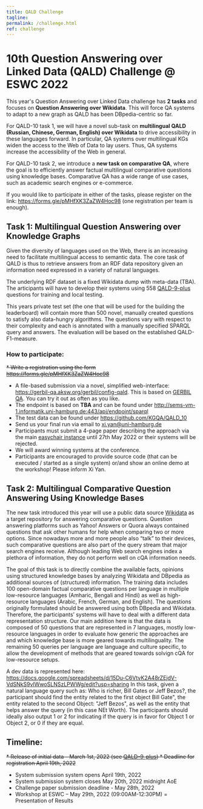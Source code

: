 ```yaml
---
title: QALD Challenge
tagline: 
permalink: /challenge.html
ref: challenge
---
```


# 10th Question Answering over Linked Data (QALD) Challenge @ ESWC 2022

This year's Question Answering over Linked Data challenge has **2 tasks** and focuses on **Question Answering over Wikidata**. This will force QA systems to adapt to a new graph as QALD has been DBpedia-centric so far. 

For QALD-10 task 1, we will have a novel sub-task on **multilingual QALD (Russian, Chinese, German, English) over Wikidata** to drive accessibility in these languages forward. In particular, QA systems over multilingual KGs widen the access to the Web of Data to lay users. Thus, QA systems increase the accessibility of the Web in general.

For QALD-10 task 2, we introduce a **new task on comparative QA**, where the goal is to efficiently answer factual multilingual comparative questions using knowledge bases. Comparative QA has a wide range of use cases, such as academic search engines or e-commerce.

If you would like to participate in either of the tasks, please register on the link: https://forms.gle/pMHfXK3ZaZW4Hoc98 (one registration per team is enough). 

## Task 1: Multilingual Question Answering over Knowledge Graphs

Given the diversity of languages used on the Web, there is an increasing need to facilitate multilingual access to semantic data. The core task of QALD is thus to retrieve answers from an RDF data repository given an information need expressed in a variety of natural languages.

The underlying RDF dataset is a fixed Wikidata dump with meta-data (TBA). The articipants will have to develop their systems using 558 [QALD-9-plus](https://github.com/Perevalov/qald_9_plus) questions for training and local testing.

This years private test set (the one that will be used for the building the leaderboard) will contain more than 500 novel, manually created questions to satisfy also data-hungry algorithms. The questions vary with respect to their complexity and each is annotated with a manually specified SPARQL query and answers. The evaluation will be based on the established QALD-F1-measure.

### How to participate:
<del>* Write a registration using the form https://forms.gle/pMHfXK3ZaZW4Hoc98 </del>
* A file-based submission via a novel, simplified web-interface: https://gerbil-qa.aksw.org/gerbil/config-qald. This is based on [GERBIL QA](https://gerbil-qa.aksw.org/gerbil). You can try it out as often as you like. 
* The endpoint is based on **TBA** and can be found under http://sems-vm-1.informatik.uni-hamburg.de:443/api/endpoint/sparql
* The test data can be found under https://github.com/KGQA/QALD_10
* Send us your final run via email to [xi.yan@uni-hamburg.de](<mailto:xi.yan@uni-hamburg.de>)
* Participants must submit a 4-page paper describing the approach via the main [easychair instance](https://easychair.org/conferences/?conf=nliwod7) until  27th May 2022 or their systems will be rejected.
* We will award winning systems at the conference.
* Participants are encouraged to provide source code (that can be executed / started as a single system) or/and show an online demo at the workshop! Please inform Xi Yan. 


## Task 2: Multilingual Comparative Question Answering Using Knowledge Bases

The new task introduced this year will use a public data source [Wikidata](https://www.wikidata.org/) as a target repository for answering comparative questions. Question answering platforms such as Yahoo! Answers or Quora always contained questions that ask other humans for help when comparing two or more options. Since nowadays more and more people also “talk” to their devices, such comparative questions are also part of the query stream that major search engines receive. Although leading Web search engines index a plethora of information, they do not perform well on cQA information needs. 

The goal of this task is to directly combine the available facts, opinions using structured knowledge bases by analyzing Wikidata and DBpedia as additional sources of (structured) information. The training data includes 100 open-domain factual comparative questions per language in multiple low-resource languages (Amharic, Bengali and Hindi) as well as high-resource languages (Arabic, French, German, and English). The questions originally formulated should be answered using both DBpedia and Wikidata. Therefore, the participants’ systems will have to deal with a different data representation structure. Our main addition here is that the data is composed of 50 questions that are represented in 7 languages, mostly low-resource languages in order to evaluate how generic the approaches are and which knowledge base is more geared towards multilinguality. The remaining 50 queries per language are language and culture specific, to allow the development of methods that are geared towards solvign cQA for low-resource setups. 

A dev data is represented here: https://docs.google.com/spreadsheets/d/15Du-C6VtvK2A48rZEjdV-VdSNkS9vIWwoSLNSzLPWWg/edit?usp=sharing 
In this task, given a natural language query such as: Who is richer, Bill Gates or Jeff Bezos?, the participant should find the entity related to the first object Bill Gate", the entity related to the second Object: "Jeff Bezos", as well as the entity that helps answer the query (in this case NEt Worth). The participants should ideally also output 1 or 2 for indicating if the query is in favor for Object 1 or Object 2, or 0 if they are equal. 


## Timeline:
<del> * Release of initial data – March 1st, 2022 (see [QALD-9-plus](https://github.com/Perevalov/qald_9_plus)) </del>
  <del> * Deadline for registration April 19th, 2022 </del>
* System submission system opens April 19th, 2022
* System submission system closes May 20th, 2022 midnight AoE
* Challenge paper submission deadline - May 28th, 2022
* Workshop at ESWC – May 29th, 2022 (09:00AM-12:30PM) = Presentation of Results
